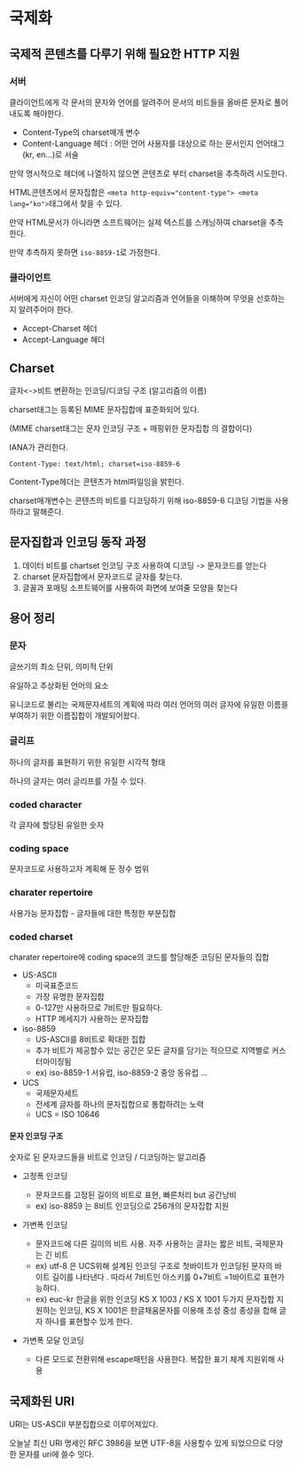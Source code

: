 # 국제화

## 국제적 콘텐츠를 다루기 위해 필요한 HTTP 지원
### 서버
클라이언트에게 각 문서의 문자와 언어를 알려주어 문서의 비트들을 올바른 문자로 풀어내도록 해야한다.

- Content-Type의 charset매개 변수
- Content-Language 헤더 : 어떤 언어 사용자를 대상으로 하는 문서인지 언어태그(kr, en...)로 서술

만약 명시적으로 헤더에 나열하지 않으면 콘텐츠로 부터 charset을 추측하려 시도한다.

HTML콘텐츠에서 문자집합은 `<meta http-equiv="content-type"> <meta lang="ko">`태그에서 찾을 수 있다.

만약 HTML문서가 아니라면 소프트웨어는 실제 텍스트를 스캐닝하여 charset을 추측한다.

만약 추측하지 못하면 `iso-8859-1`로 가정한다.

### 클라이언트
서버에게 자신이 어떤 charset 인코딩 알고리즘과 언어들을 이해하며 무엇을 선호하는지 알려주어야 한다.

- Accept-Charset 헤더
- Accept-Language 헤더


## Charset
글자<->비트 변환하는 인코딩/디코딩 구조 (알고리즘의 이름)

charset태그는 등록된 MIME 문자집합에 표준화되어 있다.

(MIME charset태그는 문자 인코딩 구조 + 매핑위한 문자집합 의 결합이다)

IANA가 관리한다.

```
Content-Type: text/html; charset=iso-8859-6
```
Content-Type헤더는 콘텐츠가 html파일임을 밝힌다.

charset매개변수는 콘텐츠의 비트를 디코딩하기 위해 iso-8859-6 디코딩 기법을 사용하라고 말해준다.

## 문자집합과 인코딩 동작 과정
1. 데이터 비트를 chartset 인코딩 구조 사용하여 디코딩 -> 문자코드를 얻는다
2. charset 문자집합에서 문자코드로 글자를 찾는다.
3. 글꼴과 포매팅 소프트웨어를 사용하여 화면에 보여줄 모양을 찾는다

## 용어 정리

### 문자
글쓰기의 최소 단위, 의미적 단위

유일하고 추상화된 언어의 요소

유니코드로 불리는 국제문자세트의 계획에 따라 여러 언어의 여러 글자에 유일한 이름을 부여하기 위한 이름집합이 개발되어왔다.

### 글리프
하나의 글자를 표현하기 위한 유일한 시각적 형태

하나의 글자는 여러 글리프를 가질 수 있다.

### coded character
각 글자에 할당된 유일한 숫자

### coding space
문자코드로 사용하고자 계획해 둔 정수 범위

### charater repertoire
사용가능 문자집합 - 글자들에 대한 특정한 부분집합

### coded charset
charater repertoire에 coding space의 코드를 할당해준 코딩된 문자들의 집합
- US-ASCII
    - 미국표준코드
    - 가장 유명한 문자집합
    - 0-127만 사용하므로 7비트만 필요하다.
    - HTTP 메세지가 사용하는 문자집합
- iso-8859
    - US-ASCII를 8비트로 확대한 집합
    - 추가 비트가 제공할수 있는 공간은 모든 글자를 담기는 적으므로 지역별로 커스터마이징됨
    - ex) iso-8859-1 서유럽, iso-8859-2 중앙 동유럽 ...
- UCS
    - 국제문자세트
    - 전세계 글자를 하나의 문자집합으로 통합하려는 노력
    - UCS = ISO 10646

#### 문자 인코딩 구조
숫자로 된 문자코드들을 비트로 인코딩 / 디코딩하는 알고리즘

- 고정폭 인코딩
    - 문자코드를 고정된 길이의 비트로 표현, 빠른처리 but 공간낭비
    - ex) iso-8859 는 8비트 인코딩으로 256개의 문자집합 지원

- 가변폭 인코딩 
    - 문자코드에 다른 길이의 비트 사용. 자주 사용하는 글자는 짧은 비트, 국제문자는 긴 비트
    - ex) utf-8 은 UCS위해 설계된 인코딩 구조로 첫바이트가 인코딩된 문자의 바이트 길이를 나타낸다 . 따라서 7비트인 아스키를 0+7비트 =1바이트로 표현가능하다.
    - ex) euc-kr 한글을 위한 인코딩 KS X 1003 / KS X 1001 두가지 문자집합 지원하는 인코딩, KS X 1001은 한글채움문자를 이용해 초성 중성 종성을 합해 글자 하나를 표현할수 있게 한다.

- 가변폭 모달 인코딩
    - 다른 모드로 전환위해 escape패턴을 사용한다. 복잡한 표기 체계 지원위해 사용

## 국제화된 URI
URI는 US-ASCII 부분집합으로 이루어져있다.

오늘날 최신 URI 명세인 RFC 3986을 보면 UTF-8을 사용할수 있게 되었으므로 다양한 문자를 uri에 쓸수 잇다.
